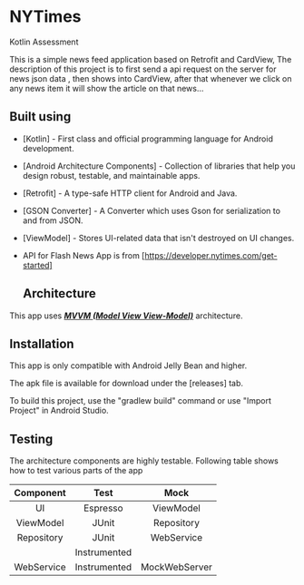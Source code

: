 # NYTimes

Kotlin Assessment

This is a simple news feed application based on Retrofit and CardView, The description of this project is to first send a api request on the server for news json data , then shows into CardView, after that whenever we click on any news item it will show the article on that news...

## Built using
- [Kotlin] - First class and official programming language for Android development.
- [Android Architecture Components] - Collection of libraries that help you design robust, testable, and maintainable apps.
- [Retrofit] - A type-safe HTTP client for Android and Java.
- [GSON Converter] - A Converter which uses Gson for serialization to and from JSON.
- [ViewModel] - Stores UI-related data that isn't destroyed on UI changes. 
- API for Flash News App is from  [https://developer.nytimes.com/get-started]

  ## Architecture
This app uses [***MVVM (Model View View-Model)***](https://developer.android.com/jetpack/docs/guide#recommended-app-arch) architecture.

## Installation
This app is only compatible with Android Jelly Bean and higher.

The apk file is available for download under the [releases] tab.

To build this project, use the "gradlew build" command or use "Import Project" in Android Studio.

## Testing
The architecture components are highly testable. Following table shows how to test various parts of the app

|  Component |     Test     |        Mock        |
|:----------:|:------------:|:------------------:|
|     UI     |   Espresso   |      ViewModel     |
|  ViewModel |     JUnit    |     Repository     |
| Repository |     JUnit    |    WebService      |
|            | Instrumented |                    |
| WebService | Instrumented |    MockWebServer   |


